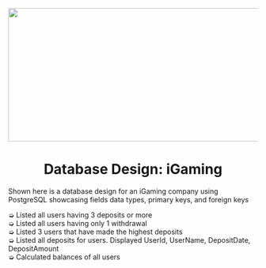 
<div id="header" align="center">
    <img src="https://i.gifer.com/7aKz.gif" width="1000" height="270"/>
</div>
<h1 align="center">Database Design: iGaming</h1>
Shown here is a database design for an iGaming company using PostgreSQL showcasing fields data types, primary keys, and foreign keys



➭ Listed all users having 3 deposits or more <br>
➭ Listed all users having only 1 withdrawal <br>
➭ Listed 3 users that have made the highest deposits <br>
➭ Listed all deposits for users. Displayed UserId, UserName, DepositDate, DepositAmount <br>
➭ Calculated balances of all users<br>

